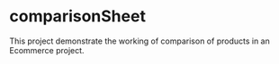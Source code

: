 # comparisonSheet
This project demonstrate the working of comparison of products in an Ecommerce project.
